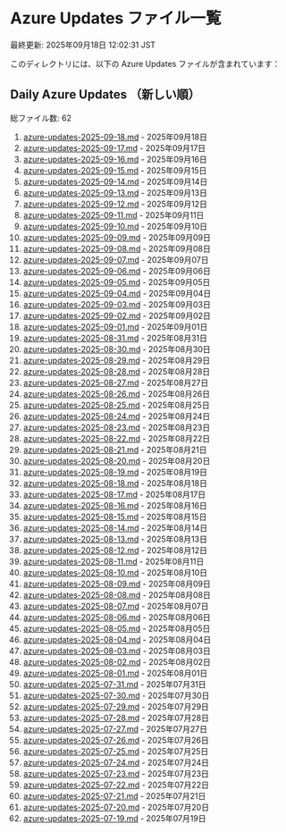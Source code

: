 # Azure Updates ファイル一覧

最終更新: 2025年09月18日 12:02:31 JST

このディレクトリには、以下の Azure Updates ファイルが含まれています：

## Daily Azure Updates （新しい順）

総ファイル数: 62

1. [azure-updates-2025-09-18.md](./azure-updates-2025-09-18.md) - 2025年09月18日
2. [azure-updates-2025-09-17.md](./azure-updates-2025-09-17.md) - 2025年09月17日
3. [azure-updates-2025-09-16.md](./azure-updates-2025-09-16.md) - 2025年09月16日
4. [azure-updates-2025-09-15.md](./azure-updates-2025-09-15.md) - 2025年09月15日
5. [azure-updates-2025-09-14.md](./azure-updates-2025-09-14.md) - 2025年09月14日
6. [azure-updates-2025-09-13.md](./azure-updates-2025-09-13.md) - 2025年09月13日
7. [azure-updates-2025-09-12.md](./azure-updates-2025-09-12.md) - 2025年09月12日
8. [azure-updates-2025-09-11.md](./azure-updates-2025-09-11.md) - 2025年09月11日
9. [azure-updates-2025-09-10.md](./azure-updates-2025-09-10.md) - 2025年09月10日
10. [azure-updates-2025-09-09.md](./azure-updates-2025-09-09.md) - 2025年09月09日
11. [azure-updates-2025-09-08.md](./azure-updates-2025-09-08.md) - 2025年09月08日
12. [azure-updates-2025-09-07.md](./azure-updates-2025-09-07.md) - 2025年09月07日
13. [azure-updates-2025-09-06.md](./azure-updates-2025-09-06.md) - 2025年09月06日
14. [azure-updates-2025-09-05.md](./azure-updates-2025-09-05.md) - 2025年09月05日
15. [azure-updates-2025-09-04.md](./azure-updates-2025-09-04.md) - 2025年09月04日
16. [azure-updates-2025-09-03.md](./azure-updates-2025-09-03.md) - 2025年09月03日
17. [azure-updates-2025-09-02.md](./azure-updates-2025-09-02.md) - 2025年09月02日
18. [azure-updates-2025-09-01.md](./azure-updates-2025-09-01.md) - 2025年09月01日
19. [azure-updates-2025-08-31.md](./azure-updates-2025-08-31.md) - 2025年08月31日
20. [azure-updates-2025-08-30.md](./azure-updates-2025-08-30.md) - 2025年08月30日
21. [azure-updates-2025-08-29.md](./azure-updates-2025-08-29.md) - 2025年08月29日
22. [azure-updates-2025-08-28.md](./azure-updates-2025-08-28.md) - 2025年08月28日
23. [azure-updates-2025-08-27.md](./azure-updates-2025-08-27.md) - 2025年08月27日
24. [azure-updates-2025-08-26.md](./azure-updates-2025-08-26.md) - 2025年08月26日
25. [azure-updates-2025-08-25.md](./azure-updates-2025-08-25.md) - 2025年08月25日
26. [azure-updates-2025-08-24.md](./azure-updates-2025-08-24.md) - 2025年08月24日
27. [azure-updates-2025-08-23.md](./azure-updates-2025-08-23.md) - 2025年08月23日
28. [azure-updates-2025-08-22.md](./azure-updates-2025-08-22.md) - 2025年08月22日
29. [azure-updates-2025-08-21.md](./azure-updates-2025-08-21.md) - 2025年08月21日
30. [azure-updates-2025-08-20.md](./azure-updates-2025-08-20.md) - 2025年08月20日
31. [azure-updates-2025-08-19.md](./azure-updates-2025-08-19.md) - 2025年08月19日
32. [azure-updates-2025-08-18.md](./azure-updates-2025-08-18.md) - 2025年08月18日
33. [azure-updates-2025-08-17.md](./azure-updates-2025-08-17.md) - 2025年08月17日
34. [azure-updates-2025-08-16.md](./azure-updates-2025-08-16.md) - 2025年08月16日
35. [azure-updates-2025-08-15.md](./azure-updates-2025-08-15.md) - 2025年08月15日
36. [azure-updates-2025-08-14.md](./azure-updates-2025-08-14.md) - 2025年08月14日
37. [azure-updates-2025-08-13.md](./azure-updates-2025-08-13.md) - 2025年08月13日
38. [azure-updates-2025-08-12.md](./azure-updates-2025-08-12.md) - 2025年08月12日
39. [azure-updates-2025-08-11.md](./azure-updates-2025-08-11.md) - 2025年08月11日
40. [azure-updates-2025-08-10.md](./azure-updates-2025-08-10.md) - 2025年08月10日
41. [azure-updates-2025-08-09.md](./azure-updates-2025-08-09.md) - 2025年08月09日
42. [azure-updates-2025-08-08.md](./azure-updates-2025-08-08.md) - 2025年08月08日
43. [azure-updates-2025-08-07.md](./azure-updates-2025-08-07.md) - 2025年08月07日
44. [azure-updates-2025-08-06.md](./azure-updates-2025-08-06.md) - 2025年08月06日
45. [azure-updates-2025-08-05.md](./azure-updates-2025-08-05.md) - 2025年08月05日
46. [azure-updates-2025-08-04.md](./azure-updates-2025-08-04.md) - 2025年08月04日
47. [azure-updates-2025-08-03.md](./azure-updates-2025-08-03.md) - 2025年08月03日
48. [azure-updates-2025-08-02.md](./azure-updates-2025-08-02.md) - 2025年08月02日
49. [azure-updates-2025-08-01.md](./azure-updates-2025-08-01.md) - 2025年08月01日
50. [azure-updates-2025-07-31.md](./azure-updates-2025-07-31.md) - 2025年07月31日
51. [azure-updates-2025-07-30.md](./azure-updates-2025-07-30.md) - 2025年07月30日
52. [azure-updates-2025-07-29.md](./azure-updates-2025-07-29.md) - 2025年07月29日
53. [azure-updates-2025-07-28.md](./azure-updates-2025-07-28.md) - 2025年07月28日
54. [azure-updates-2025-07-27.md](./azure-updates-2025-07-27.md) - 2025年07月27日
55. [azure-updates-2025-07-26.md](./azure-updates-2025-07-26.md) - 2025年07月26日
56. [azure-updates-2025-07-25.md](./azure-updates-2025-07-25.md) - 2025年07月25日
57. [azure-updates-2025-07-24.md](./azure-updates-2025-07-24.md) - 2025年07月24日
58. [azure-updates-2025-07-23.md](./azure-updates-2025-07-23.md) - 2025年07月23日
59. [azure-updates-2025-07-22.md](./azure-updates-2025-07-22.md) - 2025年07月22日
60. [azure-updates-2025-07-21.md](./azure-updates-2025-07-21.md) - 2025年07月21日
61. [azure-updates-2025-07-20.md](./azure-updates-2025-07-20.md) - 2025年07月20日
62. [azure-updates-2025-07-19.md](./azure-updates-2025-07-19.md) - 2025年07月19日
